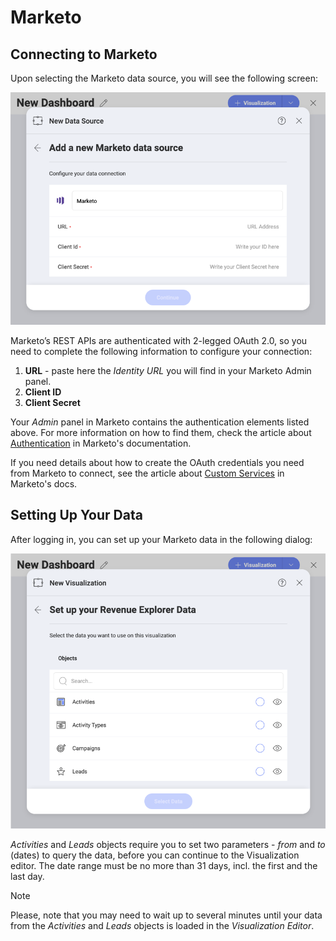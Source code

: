 # Marketo 

## Connecting to Marketo 

Upon selecting the Marketo data source, you will see the following screen:

<img src="images/marketo-configure-login-screen.png" alt="Data source connection configuring screen" class="responsive-img"/>

Marketo’s REST APIs are authenticated with 2-legged OAuth 2.0, so you need to complete the following information to configure your connection:

1. **URL** - paste here the *Identity URL* you will find in your Marketo Admin panel. 
2. **Client ID** 
3. **Client Secret**

Your *Admin* panel in Marketo contains the authentication elements listed above. For more information on how to find them, check the article about [Authentication](https://developers.marketo.com/rest-api/authentication/) in Marketo's documentation. 

If you need details about how to create the OAuth credentials you need from Marketo to connect, see the article about [Custom Services](https://developers.marketo.com/rest-api/custom-services/?_fsi=oP2ZRHsM) in Marketo's docs. 

## Setting Up Your Data

After logging in, you can set up your Marketo data in the following dialog:

<img src="images/set-up-dialog-marketo.png" alt="Setting up the revenue" class="responsive-img"/>

*Activities* and *Leads* objects require you to set two parameters - *from* and *to* (dates) to query the data, before you can continue to the Visualization editor. The date range must be no more than 31 days, incl. the first and the last day. 

> [!NOTE]
> Please, note that you may need to wait up to several minutes until your data from the *Activities* and *Leads* objects is loaded in the *Visualization Editor*.  
